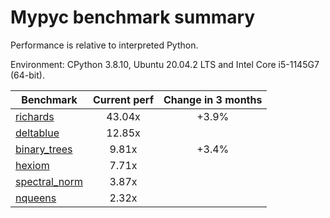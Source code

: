 # Mypyc benchmark summary

Performance is relative to interpreted Python.

Environment: CPython 3.8.10, Ubuntu 20.04.2 LTS and Intel Core i5-1145G7 (64-bit).

| Benchmark | Current perf | Change in 3 months |
| --- | :---: | :---: |
| [richards](benchmarks/richards.md) | 43.04x | +3.9% |
| [deltablue](benchmarks/deltablue.md) | 12.85x |  |
| [binary_trees](benchmarks/binary_trees.md) | 9.81x | +3.4% |
| [hexiom](benchmarks/hexiom.md) | 7.71x |  |
| [spectral_norm](benchmarks/spectral_norm.md) | 3.87x |  |
| [nqueens](benchmarks/nqueens.md) | 2.32x |  |
